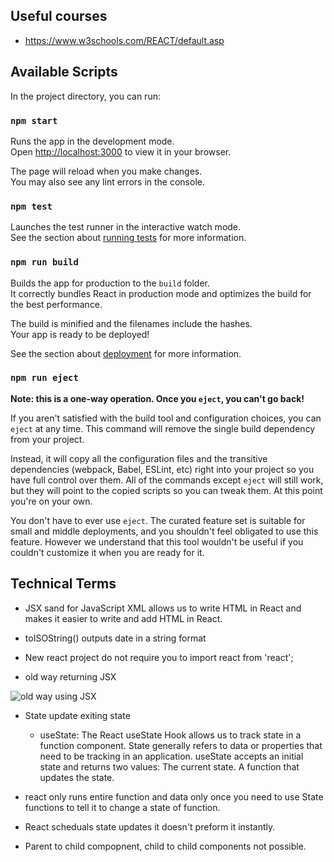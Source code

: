 ## Useful courses

- https://www.w3schools.com/REACT/default.asp

## Available Scripts

In the project directory, you can run:

### `npm start`

Runs the app in the development mode.\
Open [http://localhost:3000](http://localhost:3000) to view it in your browser.

The page will reload when you make changes.\
You may also see any lint errors in the console.

### `npm test`

Launches the test runner in the interactive watch mode.\
See the section about [running tests](https://facebook.github.io/create-react-app/docs/running-tests) for more information.

### `npm run build`

Builds the app for production to the `build` folder.\
It correctly bundles React in production mode and optimizes the build for the best performance.

The build is minified and the filenames include the hashes.\
Your app is ready to be deployed!

See the section about [deployment](https://facebook.github.io/create-react-app/docs/deployment) for more information.

### `npm run eject`

**Note: this is a one-way operation. Once you `eject`, you can't go back!**

If you aren't satisfied with the build tool and configuration choices, you can `eject` at any time. This command will remove the single build dependency from your project.

Instead, it will copy all the configuration files and the transitive dependencies (webpack, Babel, ESLint, etc) right into your project so you have full control over them. All of the commands except `eject` will still work, but they will point to the copied scripts so you can tweak them. At this point you're on your own.

You don't have to ever use `eject`. The curated feature set is suitable for small and middle deployments, and you shouldn't feel obligated to use this feature. However we understand that this tool wouldn't be useful if you couldn't customize it when you are ready for it.

## Technical Terms

- JSX sand for JavaScript XML allows us to write HTML in React and makes it easier to write and add HTML in React. 

- toISOString() outputs date in a string format

- New react project do not require you to import react from 'react';

- old way returning JSX  
    
![old way using JSX](https://user-images.githubusercontent.com/34685374/180603050-f2df27d9-f916-4c4a-a957-df5231e508e2.png)

- State update exiting state 
    - useState: The React useState Hook allows us to track state in a function component. State generally refers to data or properties that need to be tracking in an application. useState accepts an initial state and returns two values:
    The current state.
    A function that updates the state.

- react only runs entire function and data only once you need to use State functions to tell it to change a state of function. 

- React scheduals state updates it doesn't preform it instantly.

- Parent to child compopnent, child to child components not possible.
